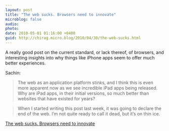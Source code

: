 ```yaml
---
layout: post
title: "The web sucks. Browsers need to innovate"
microblog: false
audio: 
photo: 
date: 2010-05-01 01:16:00 +0400
guid: http://chirag.micro.blog/2010/04/30/the-web-sucks.html
---
```

<p>A really good post on the current standard, or lack thereof, of browsers, and interesting insights into why things like iPhone apps seem to offer much better experiences.</p>
<p>Sachin:</p>
<blockquote>The web as an application platform stinks, and I think this is even more apparent now as we see incredible iPad apps being released. Why are iPad apps, in their initial versions, so much better than websites that have existed for years?</blockquote>
<blockquote>When I started writing this post last week, it was going to declare the end of the web. I’m not quite ready to call it dead, but it’s on thin ice.</blockquote>
<p><a href="http://sachin.posterous.com/the-web-sucks" target="_blank">The web sucks. Browsers need to innovate</a></p>
